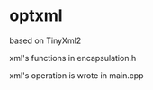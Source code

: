 # optxml
based on TinyXml2

xml's functions in encapsulation.h

xml's operation is wrote in main.cpp
